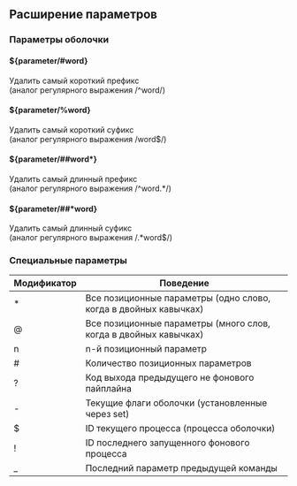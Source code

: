 ## Расширение параметров

### Параметры оболочки

#### ${parameter/#word}
Удалить самый короткий префикс  
(аналог регулярного выражения /^word/)  

#### ${parameter/%word}
Удалить самый короткий суфикс  
(аналог регулярного выражения /word$/)  

#### ${parameter/##word*}
Удалить самый длинный префикс  
(аналог регулярного выражения /^word.*/)  

#### ${parameter/##*word}
Удалить самый длинный суфикс  
(аналог регулярного выражения /.*word$/)  

### Cпециальные параметры

| Модификатор | Поведение |
| -|- |
| * | Все позиционные параметры (одно слово, когда в двойных кавычках) |
| @ | Все позиционные параметры (много слов, когда в двойных кавычках) |
| n | n-й позиционный параметр |
| # | Количество позиционных параметров |
| ? | Код выхода предыдущего не фонового пайплайна |
| - | Текущие флаги оболочки (установленные через set) |
| $ | ID текущего процесса (процесса оболочки) |
| ! | ID последнего запущенного фонового процесса  |
| _ | Последний параметр предыдущей команды |
